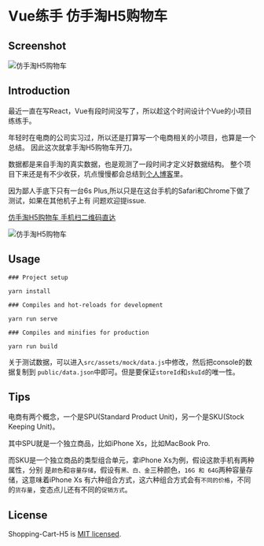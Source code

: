# Vue练手 仿手淘H5购物车

## Screenshot

![仿手淘H5购物车](https://user-gold-cdn.xitu.io/2018/11/23/1673f3a2cecbba26?w=640&h=1138&f=gif&s=5211086)

## Introduction

最近一直在写React，Vue有段时间没写了，所以趁这个时间设计个Vue的小项目练练手。

年轻时在电商的公司实习过，所以还是打算写一个电商相关的小项目，也算是一个总结。
因此这次就拿手淘H5购物车开刀。

数据都是来自手淘的真实数据，也是观测了一段时间才定义好数据结构。
整个项目下来还是有不少收获，坑点慢慢都会总结到[个人博客](https://yanceyleo.com)里。

因为鄙人手底下只有一台6s Plus,所以只是在这台手机的Safari和Chrome下做了测试，如果在其他机子上有
问题欢迎提issue.

[仿手淘H5购物车 手机扫二维码直达️](https://shopping-cart.yancey.app)

![仿手淘H5购物车](http://yancey-assets.oss-cn-beijing.aliyuncs.com/1542942925.png)

## Usage

    ### Project setup
    
    yarn install
    
    ### Compiles and hot-reloads for development
    
    yarn run serve
    
    ### Compiles and minifies for production
    
    yarn run build
    
 
关于测试数据，可以进入`src/assets/mock/data.js`中修改，然后把console的数据复制到
`public/data.json`中即可。但是要保证`storeId`和`skuId`的唯一性。

## Tips

电商有两个概念，一个是SPU(Standard Product Unit)，另一个是SKU(Stock Keeping Unit)。

其中SPU就是一个独立商品，比如iPhone Xs，比如MacBook Pro.

而SKU是一个独立商品的类型组合单元，拿iPhone Xs为例，假设这款手机有两种属性，分别
是`颜色`和`容量存储`，假设有`黑、白、金`三种颜色，`16G 和 64G`两种容量存储，这意味着iPhone Xs
有六种组合方式，这六种组合方式会有`不同的价格`，不同的`货存量`，变态点儿还有不同的`促销方式`。

## License

Shopping-Cart-H5 is [MIT licensed](https://opensource.org/licenses/MIT).
